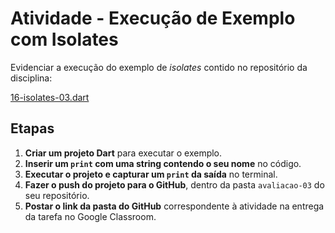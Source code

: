 # Atividade - Execução de Exemplo com Isolates

Evidenciar a execução do exemplo de *isolates* contido no repositório da disciplina:

[16-isolates-03.dart](https://github.com/ricdtaveira/mobdev-parte-01/blob/master/16-programacao-assincrona/16-isolates-03.dart)

## Etapas

1. **Criar um projeto Dart** para executar o exemplo.
2. **Inserir um `print` com uma string contendo o seu nome** no código.
3. **Executar o projeto e capturar um `print` da saída** no terminal.
4. **Fazer o push do projeto para o GitHub**, dentro da pasta `avaliacao-03` do seu repositório.
5. **Postar o link da pasta do GitHub** correspondente à atividade na entrega da tarefa no Google Classroom.
